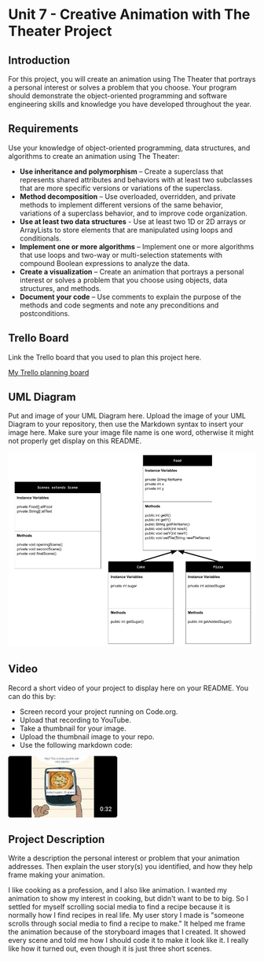 # Unit 7 - Creative Animation with The Theater Project

## Introduction

For this project, you will create an animation using The Theater that portrays a personal interest or solves a problem that you choose. Your program should demonstrate the object-oriented programming and software engineering skills and knowledge you have developed throughout the year.

## Requirements

Use your knowledge of object-oriented programming, data structures, and algorithms to create an animation using The Theater:

- **Use inheritance and polymorphism** – Create a superclass that represents shared attributes and behaviors with at least two subclasses that are more specific versions or variations of the superclass.
- **Method decomposition** – Use overloaded, overridden, and private methods to implement different versions of the same behavior, variations of a superclass behavior, and to improve code organization.
- **Use at least two data structures** - Use at least two 1D or 2D arrays or ArrayLists to store elements that are manipulated using loops and conditionals.
- **Implement one or more algorithms** – Implement one or more algorithms that use loops and two-way or multi-selection statements with compound Boolean expressions to analyze the data.
- **Create a visualization** – Create an animation that portrays a personal interest or solves a problem that you choose using objects, data structures, and methods.
- **Document your code** – Use comments to explain the purpose of the methods and code segments and note any preconditions and postconditions.

## Trello Board

Link the Trello board that you used to plan this project here. 

[My Trello planning board](https://trello.com/invite/b/67d47c51ea255bce27acb6bb/ATTId26b9e9ac29e2f4a1045bdad9533e2a2067A94E5/unit-7-project-planning)

## UML Diagram

Put and image of your UML Diagram here. Upload the image of your UML Diagram to your repository, then use the Markdown syntax to insert your image here. Make sure your image file name is one word, otherwise it might not properly get display on this README.

![UML Diagram for my project](sevenuml.png)

## Video

Record a short video of your project to display here on your README. You can do this by:

- Screen record your project running on Code.org.
- Upload that recording to YouTube.
- Take a thumbnail for your image.
- Upload the thumbnail image to your repo.
- Use the following markdown code:

[![Thumbnail for my project](thumbshot.png)](youtube.com/watch?v=dL72SUOIIMg)

## Project Description

Write a description the personal interest or problem that your animation addresses. Then explain the user story(s) you identified, and how they help frame making your animation.

I like cooking as a profession, and I also like animation. I wanted my animation to show my interest in cooking, but didn't want to be to big. So I settled for myself scrolling social media to find a recipe because it is normally how I find recipes in real life. My user story I made is "someone scrolls through social media to find a recipe to make." It helped me frame the animation because of the storyboard images that I created. It showed every scene and told me how I should code it to make it look like it. I really like how it turned out, even though it is just three short scenes.